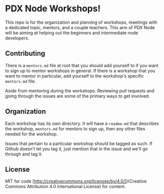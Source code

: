 # PDX Node Workshops!

This repo is for the organization and planning of workshops, meetings with a dedicated topic, mentors, and a couple teachers. This arm of PDX Node will be aiming at helping out the beginners and intermediate node developers.


## Contributing

There is a `mentors.md` file at root that you should add yourself to if you want to sign up to mentor workshops in general. If there is a workshop that you want to mentor in particular, add yourself to the workshop's specific `mentors.md` file. 

Aside from mentoring during the workshops. Reviewing pull requests and going through the issues are some of the primary ways to get involved.

## Organization

Each workshop has its own directory. It will have a `readme.md` that describes the workshop, `mentors.md` for mentors to sign up, then any other files needed for the workshop.

Issues that pertain to a particular workshop should be tagged as such. If Github doesn't let you tag it, just mention that in the issue and we'll go through and tag it.

## License

MIT for code
[http://creativecommons.org/licenses/by/4.0/])(Creative Commons Attribution 4.0 International License) for content.
